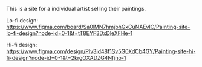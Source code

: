 This is a site for a individual artist selling their paintings.

Lo-fi design:
https://www.figma.com/board/Sa0lMN7hmjbhGxCuNAEvlC/Painting-site-lo-fi-design?node-id=0-1&t=tT8EYF3DxDleXFHe-1

Hi-fi design:
https://www.figma.com/design/Plv3ld48f1Sv5G0XdCb4GY/Painting-site-hi-fi-design?node-id=0-1&t=2krgOXADZG4Nfjno-1
